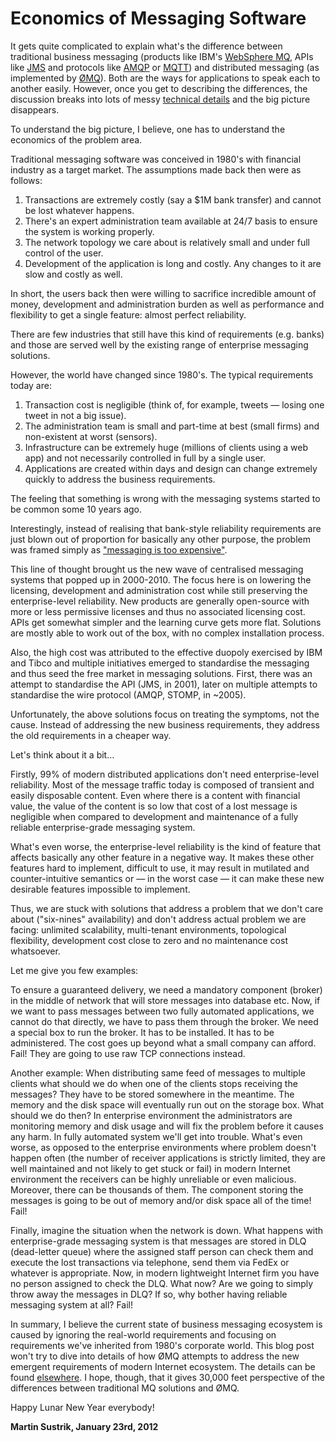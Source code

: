 # Economics of Messaging Software



It gets quite complicated to explain what's the difference between traditional business messaging (products like IBM's [WebSphere MQ](http://www-01.ibm.com/software/integration/wmq/#), APIs like [JMS](http://en.wikipedia.org/wiki/Java_Message_Service) and protocols like [AMQP](http://www.amqp.org) or [MQTT](http://mqtt.org)) and distributed messaging (as implemented by [ØMQ](http://www.zeromq.org)). Both are the ways for applications to speak each to another easily. However, once you get to describing the differences, the discussion breaks into lots of messy [technical details](http://www.zeromq.org/docs:welcome-from-amqp) and the big picture disappears.

To understand the big picture, I believe, one has to understand the economics of the problem area.

Traditional messaging software was conceived in 1980's with financial industry as a target market. The assumptions made back then were as follows:

1.  Transactions are extremely costly (say a $1M bank transfer) and cannot be lost whatever happens.
2.  There's an expert administration team available at 24/7 basis to ensure the system is working properly.
3.  The network topology we care about is relatively small and under full control of the user.
4.  Development of the application is long and costly. Any changes to it are slow and costly as well.

In short, the users back then were willing to sacrifice incredible amount of money, development and administration burden as well as performance and flexibility to get a single feature: almost perfect reliability.

There are few industries that still have this kind of requirements (e.g. banks) and those are served well by the existing range of enterprise messaging solutions.

However, the world have changed since 1980's. The typical requirements today are:

1.  Transaction cost is negligible (think of, for example, tweets — losing one tweet in not a big issue).
2.  The administration team is small and part-time at best (small firms) and non-existent at worst (sensors).
3.  Infrastructure can be extremely huge (millions of clients using a web app) and not necessarily controlled in full by a single user.
4.  Applications are created within days and design can change extremely quickly to address the business requirements.

The feeling that something is wrong with the messaging systems started to be common some 10 years ago.

Interestingly, instead of realising that bank-style reliability requirements are just blown out of proportion for basically any other purpose, the problem was framed simply as ["messaging is too expensive"](http://www.zeromq.org/whitepapers:amqp-analysis#toc4).

This line of thought brought us the new wave of centralised messaging systems that popped up in 2000-2010. The focus here is on lowering the licensing, development and administration cost while still preserving the enterprise-level reliability. New products are generally open-source with more or less permissive licenses and thus no associated licensing cost. APIs get somewhat simpler and the learning curve gets more flat. Solutions are mostly able to work out of the box, with no complex installation process.

Also, the high cost was attributed to the effective duopoly exercised by IBM and Tibco and multiple initiatives emerged to standardise the messaging and thus seed the free market in messaging solutions. First, there was an attempt to standardise the API (JMS, in 2001), later on multiple attempts to standardise the wire protocol (AMQP, STOMP, in ~2005).

Unfortunately, the above solutions focus on treating the symptoms, not the cause. Instead of addressing the new business requirements, they address the old requirements in a cheaper way.

Let's think about it a bit…

Firstly, 99% of modern distributed applications don't need enterprise-level reliability. Most of the message traffic today is composed of transient and easily disposable content. Even where there is a content with financial value, the value of the content is so low that cost of a lost message is negligible when compared to development and maintenance of a fully reliable enterprise-grade messaging system.

What's even worse, the enterprise-level reliability is the kind of feature that affects basically any other feature in a negative way. It makes these other features hard to implement, difficult to use, it may result in mutilated and counter-intuitive semantics or — in the worst case — it can make these new desirable features impossible to implement.

Thus, we are stuck with solutions that address a problem that we don't care about ("six-nines" availability) and don't address actual problem we are facing: unlimited scalability, multi-tenant environments, topological flexibility, development cost close to zero and no maintenance cost whatsoever.

Let me give you few examples:

To ensure a guaranteed delivery, we need a mandatory component (broker) in the middle of network that will store messages into database etc. Now, if we want to pass messages between two fully automated applications, we cannot do that directly, we have to pass them through the broker. We need a special box to run the broker. It has to be installed. It has to be administered. The cost goes up beyond what a small company can afford. Fail! They are going to use raw TCP connections instead.

Another example: When distributing same feed of messages to multiple clients what should we do when one of the clients stops receiving the messages? They have to be stored somewhere in the meantime. The memory and the disk space will eventually run out on the storage box. What should we do then? In enterprise environment the administrators are monitoring memory and disk usage and will fix the problem before it causes any harm. In fully automated system we'll get into trouble. What's even worse, as opposed to the enterprise environments where problem doesn't happen often (the number of receiver applications is strictly limited, they are well maintained and not likely to get stuck or fail) in modern Internet environment the receivers can be highly unreliable or even malicious. Moreover, there can be thousands of them. The component storing the messages is going to be out of memory and/or disk space all of the time! Fail!

Finally, imagine the situation when the network is down. What happens with enterprise-grade messaging system is that messages are stored in DLQ (dead-letter queue) where the assigned staff person can check them and execute the lost transactions via telephone, send them via FedEx or whatever is appropriate. Now, in modern lightweight Internet firm you have no person assigned to check the DLQ. What now? Are we going to simply throw away the messages in DLQ? If so, why bother having reliable messaging system at all? Fail!

In summary, I believe the current state of business messaging ecosystem is caused by ignoring the real-world requirements and focusing on requirements we've inherited from 1980's corporate world. This blog post won't try to dive into details of how ØMQ attempts to address the new emergent requirements of modern Internet ecosystem. The details can be found [elsewhere](http://www.zeromq.org/docs:welcome-from-amqp). I hope, though, that it gives 30,000 feet perspective of the differences between traditional MQ solutions and ØMQ.

Happy Lunar New Year everybody!

**Martin Sustrik, January 23rd, 2012**